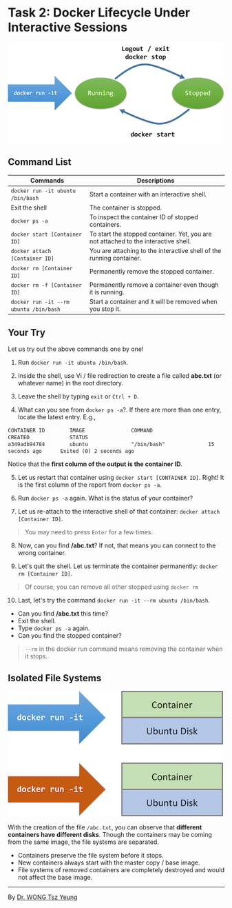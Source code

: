 # Task 2: Docker Lifecycle Under Interactive Sessions

![Interactive Session Life Cycle](images/docker-life-1.png)

## Command List

Commands | Descriptions
-------- | ------------
`docker run -it ubuntu /bin/bash` | Start a container with an interactive shell.
Exit the shell | The container is stopped.
`docker ps -a ` | To inspect the container ID of stopped containers.
`docker start [Container ID]` | To start the stopped container. Yet, you are not attached to the interactive shell.
`docker attach [Container ID]` | You are attaching to the interactive shell of the running container.
`docker rm [Container ID]` | Permanently remove the stopped container.
`docker rm -f [Container ID]` | Permanently remove a container even though it is running.
`docker run -it --rm ubuntu /bin/bash` | Start a container and it will be removed when you stop it.

## Your Try

Let us try out the above commands one by one!

1. Run `docker run -it ubuntu /bin/bash`.

2. Inside the shell, use Vi / file redirection to create a file called **abc.txt** (or whatever name) in the root directory.

3. Leave the shell by typing `exit` or `Ctrl + D`.

4. What can you see from `docker ps -a`?. If there are more than one entry, locate the latest entry. E.g.,
```
CONTAINER ID        IMAGE               COMMAND                  CREATED             STATUS
a349adb94784        ubuntu              "/bin/bash"              15 seconds ago      Exited (0) 2 seconds ago
```
Notice that the **first column of the output is the container ID**.

5. Let us restart that container using `docker start [CONTAINER ID]`. Right! It is the first column of the report from `docker ps -a`.

6. Run `docker ps -a` again. What is the status of your container?

7. Let us re-attach to the interactive shell of that container: `docker attach [Container ID]`.
> You may need to press `Enter` for a few times.

8. Now, can you find **/abc.txt**? If not, that means you can connect to the wrong container.

9. Let's quit the shell. Let us terminate the container permanently: `docker rm [Container ID]`.
> Of course, you can remove all other stopped using `docker rm`

10. Last, let's try the command `docker run -it --rm ubuntu /bin/bash`.
  - Can you find **/abc.txt** this time?
  - Exit the shell.
  - Type `docker ps -a` again.
  - Can you find the stopped container?
> `--rm` in the docker run command means removing the container when it stops.

## Isolated File Systems

![Different FS](images/different-fs.png)

With the creation of the file `/abc.txt`, you can observe that **different containers have different disks**. Though the containers may be coming from the same image, the file systems are separated.

- Containers preserve the file system before it stops.
- New containers always start with the master copy / base image.
- File systems of removed containers are completely destroyed and would not affect the base image.

---
By [Dr. WONG Tsz Yeung](http://www.cse.cuhk.edu.hk/~tywong)
